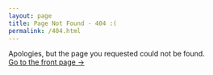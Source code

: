 ```yaml
---
layout: page
title: Page Not Found - 404 :(
permalink: /404.html
---
```


Apologies, but the page you requested could not be found. <br />
<a class="error-link" href="{{ site.baseurl }}/">Go to the front page &rarr;</a>
